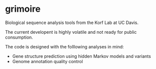 grimoire
========

Biological sequence analysis tools from the Korf Lab at UC Davis.

The current developent is highly volatile and not ready for public consumption.

The code is designed with the folllowing analyses in mind:

+ Gene structure prediction using hidden Markov models and variants
+ Genome annotation quality control
